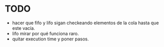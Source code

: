 # TODO

- hacer que fifo y lifo sigan checkeando elementos de la cola hasta que este vacía.
- lifo mirar por qué funciona raro.
- quitar execution time y poner pasos.